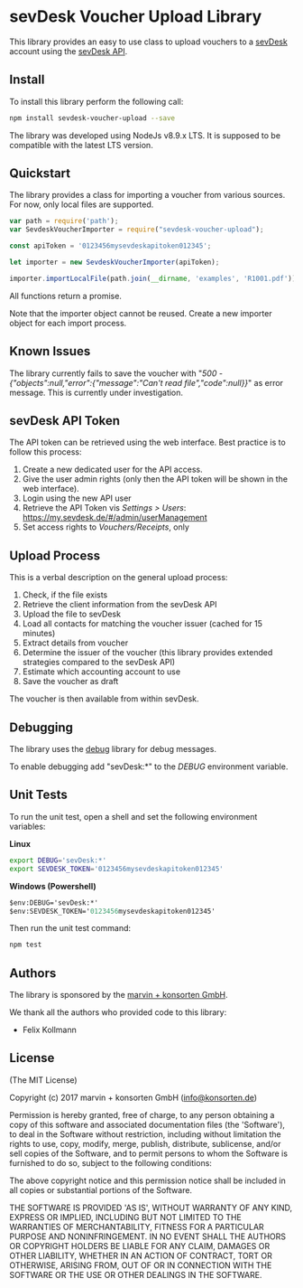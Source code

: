 # sevDesk Voucher Upload Library

This library provides an easy to use class to upload vouchers to a [sevDesk](http://www.sevdesk.de) account using the [sevDesk API](https://my.sevdesk.de/swaggerUI/index.html#/).

## Install

To install this library perform the following call:

```sh
npm install sevdesk-voucher-upload --save
```

The library was developed using NodeJs v8.9.x LTS. It is supposed to be compatible with the latest LTS version.

## Quickstart

The library provides a class for importing a voucher from various sources. For now, only local files are supported.

```js
var path = require('path');
var SevdeskVoucherImporter = require("sevdesk-voucher-upload");

const apiToken = '0123456mysevdeskapitoken012345';

let importer = new SevdeskVoucherImporter(apiToken);

importer.importLocalFile(path.join(__dirname, 'examples', 'R1001.pdf'));
```

All functions return a promise.

Note that the importer object cannot be reused. Create a new importer object for each import process.

## Known Issues

The library currently fails to save the voucher with "*500 - {"objects":null,"error":{"message":"Can't read file","code":null}}*" as error message. This is currently under investigation.

## sevDesk API Token

The API token can be retrieved using the web interface. Best practice is to follow this process:

1) Create a new dedicated user for the API access.
2) Give the user admin rights (only then the API token will be shown in the web interface).
3) Login using the new API user
4) Retrieve the API Token vis *Settings > Users*: https://my.sevdesk.de/#/admin/userManagement
5) Set access rights to *Vouchers/Receipts*, only

## Upload Process

This is a verbal description on the general upload process:

1) Check, if the file exists
2) Retrieve the client information from the sevDesk API
3) Upload the file to sevDesk
4) Load all contacts for matching the voucher issuer (cached for 15 minutes)
5) Extract details from voucher
6) Determine the issuer of the voucher (this library provides extended strategies compared to the sevDesk API)
7) Estimate which accounting account to use
8) Save the voucher as draft

The voucher is then available from within sevDesk.

## Debugging

The library uses the [debug](https://www.npmjs.com/package/debug) library for debug messages.

To enable debugging add "sevDesk:*" to the *DEBUG* environment variable.

## Unit Tests

To run the unit test, open a shell and set the following environment variables:

**Linux**
```sh
export DEBUG='sevDesk:*'
export SEVDESK_TOKEN='0123456mysevdeskapitoken012345'
```

**Windows (Powershell)**
```ps
$env:DEBUG='sevDesk:*'
$env:SEVDESK_TOKEN='0123456mysevdeskapitoken012345'
```

Then run the unit test command:
```sh
npm test
```

## Authors

The library is sponsored by the [marvin + konsorten GmbH](http://www.konsorten.de).

We thank all the authors who provided code to this library:

* Felix Kollmann

## License

(The MIT License)

Copyright (c) 2017 marvin + konsorten GmbH (info@konsorten.de)

Permission is hereby granted, free of charge, to any person obtaining a copy of this software and associated documentation files (the 'Software'), to deal in the Software without restriction, including without limitation the rights to use, copy, modify, merge, publish, distribute, sublicense, and/or sell copies of the Software, and to permit persons to whom the Software is furnished to do so, subject to the following conditions:

The above copyright notice and this permission notice shall be included in all copies or substantial portions of the Software.

THE SOFTWARE IS PROVIDED 'AS IS', WITHOUT WARRANTY OF ANY KIND, EXPRESS OR IMPLIED, INCLUDING BUT NOT LIMITED TO THE WARRANTIES OF MERCHANTABILITY, FITNESS FOR A PARTICULAR PURPOSE AND NONINFRINGEMENT. IN NO EVENT SHALL THE AUTHORS OR COPYRIGHT HOLDERS BE LIABLE FOR ANY CLAIM, DAMAGES OR OTHER LIABILITY, WHETHER IN AN ACTION OF CONTRACT, TORT OR OTHERWISE, ARISING FROM, OUT OF OR IN CONNECTION WITH THE SOFTWARE OR THE USE OR OTHER DEALINGS IN THE SOFTWARE.
